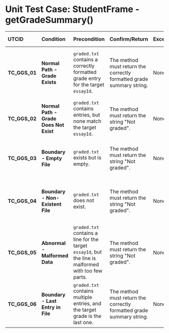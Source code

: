 # Unit Test Case: StudentFrame - getGradeSummary()

| UTCID | Condition | Precondition | Confirm/Return | Exception | Log Message | Result | Type |
| :--- | :--- | :--- | :--- | :--- | :--- | :--- | :--- |
| **TC_GGS_01** | **Normal Path - Grade Exists** | `graded.txt` contains a correctly formatted grade entry for the target `essayId`. | The method must return the correctly formatted grade summary string. | None | N/A | The correct grade summary is returned for a graded essay. | N |
| **TC_GGS_02** | **Normal Path - Grade Does Not Exist** | `graded.txt` contains entries, but none match the target `essayId`. | The method must return the string "Not graded". | None | N/A | The correct "Not graded" status is returned. | N |
| **TC_GGS_03** | **Boundary - Empty File** | `graded.txt` exists but is empty. | The method must return the string "Not graded". | None | N/A | The application handles an empty file without errors. | A |
| **TC_GGS_04** | **Boundary - Non-Existent File** | `graded.txt` does not exist. | The method must return the string "Not graded". | None | N/A | The application handles a missing file without crashing. | B |
| **TC_GGS_05** | **Abnormal - Malformed Data** | `graded.txt` contains a line for the target `essayId`, but the line is malformed with too few parts. | The method must return the string "Not graded". | None | N/A | The application handles the parsing error gracefully. | A |
| **TC_GGS_06** | **Boundary - Last Entry in File** | `graded.txt` contains multiple entries, and the target grade is the last one. | The method must return the correctly formatted grade summary string. | None | N/A | The file reading loop correctly processes the last line. | B |
